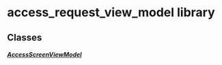 



# access_request_view_model library











## Classes

##### [AccessScreenViewModel](../view_model_access_request_view_model/AccessScreenViewModel-class.md)



















